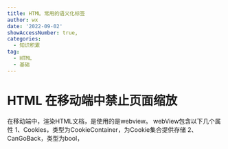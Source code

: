 ```yaml
---
title: HTML 常用的语义化标签
author: wx
date: '2022-09-02'
showAccessNumber: true,
categories:
  - 知识积累
tag: 
  - HTML
  - 基础
---
```


# HTML 在移动端中禁止页面缩放
  在移动端中，渲染HTML文档，是使用的是webview。
  webView包含以下几个属性
    1、Cookies，类型为CookieContainer，为Cookie集合提供存储
    2、CanGoBack，类型为bool，

